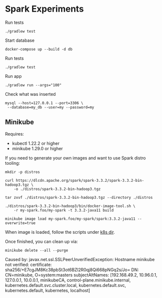 # Spark Experiments

Run tests

```
./gradlew test
```

Start database

```
docker-compose up --build -d db
```

Run tests

```
./gradlew test
```

Run app

```
./gradlew run --args="100"
```

Check what was inserted

```
mysql --host=127.0.0.1 --port=3306 \
 --database=my_db --user=my --password=my
```

## Minikube

Requires:
- kubectl 1.22.2 or higher
- minikube 1.29.0 or higher

If you need to generate your own images and want to use Spark distro tooling:

```
mkdir -p distros

curl https://dlcdn.apache.org/spark/spark-3.3.2/spark-3.3.2-bin-hadoop3.tgz \
    -o ./distros/spark-3.3.2-bin-hadoop3.tgz

tar zxvf ./distros/spark-3.3.2-bin-hadoop3.tgz --directory ./distros

./distros/spark-3.3.2-bin-hadoop3/bin/docker-image-tool.sh \
    -r my-spark.foo/my-spark -t 3.3.2-java11 build

minikube image load my-spark.foo/my-spark/spark:3.3.2-java11 --overwrite=true

```

When image is loaded, follow the scripts under [k8s dir](./k8s).

Once finished, you can clean up via:

```
minikube delete --all --purge
```


Caused by: javax.net.ssl.SSLPeerUnverifiedException: Hostname minikube not verified:
certificate: sha256/+E7cgJM8Kc38pbSt3ot6BZl2R0qj8Qi668pNGq2s/Jo=
DN: CN=minikube, O=system:masters
subjectAltNames: [192.168.49.2, 10.96.0.1, 127.0.0.1, 10.0.0.1, minikubeCA, control-plane.minikube.internal, kubernetes.default.svc.cluster.local, kubernetes.default.svc, kubernetes.default, kubernetes, localhost]
